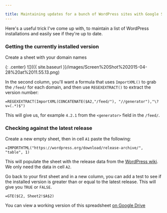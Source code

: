 ```yaml
---

title: Maintaining updates for a bunch of WordPress sites with Google Spreadsheets
---
```


Here's a useful trick I've come up with, to maintain a list of WordPress installations and easily see if they're up to date.

<!-- more -->

### Getting the currently installed version

Create a sheet with your domain names

{: .center}
![]({{ site.baseurl }}/images/Screen%20Shot%202015-04-28%20at%2011.55.13.png)

In the second column, you'll want a formula that uses `ImportXML()` to grab the `/feed/` for each domain, and then use `REGEXEXTRACT()` to extract the version number:

```text
=REGEXEXTRACT(ImportXML(CONCATENATE($A2,"/feed/"), "//generator"),"\?v=(.*)$")
```

This will give us, for example `4.2.1` from the `<generator>` field in the `/feed/`.

### Checking against the latest release

Create a new empty sheet, then in cell `A1` paste the following:

```text
=IMPORTHTML("https://wordpress.org/download/release-archive/", "table", 1)
```

This will populate the sheet with the release data from the [WordPress wiki](https://wordpress.org/download/release-archive/). We only need the data in cell `A2`.

Go back to your first sheet and in a new column, you can add a test to see if the installed version is greater than or equal to the latest release. This will give you `TRUE` or `FALSE`.

```text
=GTE($C2, Sheet2!$A$2)
```

You can view a working version of this spreadsheet [on Google Drive](https://docs.google.com/spreadsheets/d/1axN2jaxXZGHkC5tJy3we4ssp1Qvzfs7C8XQ9MNEJZZQ/edit?usp=sharing)
